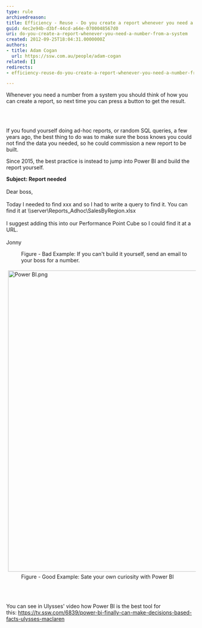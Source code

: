 ```yaml
---
type: rule
archivedreason: 
title: Efficiency - Reuse - Do you create a report whenever you need a number from a system?
guid: 4ec2e94b-d3bf-44cd-a64e-0700048567d0
uri: do-you-create-a-report-whenever-you-need-a-number-from-a-system
created: 2012-09-25T18:04:31.0000000Z
authors:
- title: Adam Cogan
  url: https://ssw.com.au/people/adam-cogan
related: []
redirects:
- efficiency-reuse-do-you-create-a-report-whenever-you-need-a-number-from-a-system

---
```



<p>​Whenever you need a number from a system you should think of how you can create a report, so next time you can press a button to get the result.<br></p>
<br><excerpt class='endintro'></excerpt><br>
<p>If you found yourself doing ad-hoc reports, or random SQL queries, a few years ago, the best thing to do was to make sure the boss knows you could not find the data you needed, so he could commission a new report to be built.</p><p>Since 2015, the best practice is instead to jump into Power BI and build the report yourself.<br></p><div><p class="ssw15-rteElement-GreyBox"><strong>Subject&#58; Report needed</strong><br><br>Dear boss,<br><br>Today I needed to find xxx and so I had to write a query to find it. You can find it at \\server\Reports_Adhoc\SalesByRegion.xlsx<br><br>I suggest adding this into our Performance Point Cube so I could find it at a URL.&#160;&#160;<br><br>Jonny<br></p></div><div><dl class="ssw15-rteElement-ImageArea"><dd class="ssw15-rteElement-FigureBad">Figure - Bad Example&#58;&#160;If you can't&#160;build it yourself,&#160;send an email to your boss for a number. </dd></dl><dl class="ssw15-rteElement-ImageArea"> <img src="/PublishingImages/Power%20BI.png" alt="Power BI.png" style="margin&#58;5px;width&#58;808px;" /> <dd class="ssw15-rteElement-FigureGood"> Figure - Good Example&#58; Sate your own curiosity with Power BI</dd> <br></dl>​ 
<p>You can see in Ulysses' video how&#160;Power BI is the best&#160;tool for this&#58;&#160;<a href="https&#58;//tv.ssw.com/6839/power-bi-finally-can-make-decisions-based-facts-ulysses-maclaren">https&#58;//tv.ssw.com/6839/power-bi-finally-can-make-decisions-based-facts-ulysses-maclaren</a>​</p>​<br></div>


